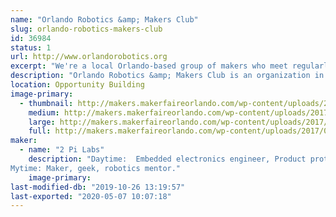 ```yaml
---
name: "Orlando Robotics &amp; Makers Club"
slug: orlando-robotics-makers-club
id: 36984
status: 1
url: http://www.orlandorobotics.org
excerpt: "We're a local Orlando-based group of makers who meet regularly to discuss, share ideas and work on robotics, electronics, Arduinos, 3D-printing, FPV drones, and other techie activities."
description: "Orlando Robotics &amp; Makers Club is an organization in central Orlando made up of over 680 makers of all ages who meet monthly to discuss techie activities such as robotics, 3D-printing, electronics, Arduinos, FPV drones, and several other technical topics.  We meet at the Melrose center in the downtown Orlando library and also at MakerFX Makerspace.  There is no charge for out meetings."
location: Opportunity Building
image-primary:
  - thumbnail: http://makers.makerfaireorlando.com/wp-content/uploads/2017/08/ORMC-Logo-highres_369326132-150x150.jpeg
    medium: http://makers.makerfaireorlando.com/wp-content/uploads/2017/08/ORMC-Logo-highres_369326132-300x298.jpeg
    large: http://makers.makerfaireorlando.com/wp-content/uploads/2017/08/ORMC-Logo-highres_369326132.jpeg
    full: http://makers.makerfaireorlando.com/wp-content/uploads/2017/08/ORMC-Logo-highres_369326132.jpeg
maker:
  - name: "2 Pi Labs"
    description: "Daytime:  Embedded electronics engineer, Product prototyper.
Mytime: Maker, geek, robotics mentor."
    image-primary: 
last-modified-db: "2019-10-26 13:19:57"
last-exported: "2020-05-07 10:07:18"
---
```

